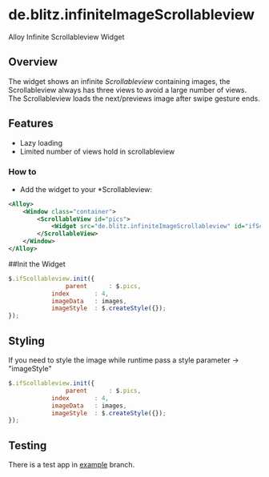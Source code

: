 # de.blitz.infiniteImageScrollableview
Alloy Infinite  Scrollableview Widget

## Overview
The widget shows an infinite *Scrollableview* containing images, the Scrollableview
always has three views to avoid a large number of views.
The Scrollableview loads the next/previews image after swipe gesture ends.


## Features
* Lazy loading
* Limited number of views hold in scrollableview


### How to

* Add the widget to your *Scrollableview:

```xml
<Alloy>
	<Window class="container">
		<ScrollableView id="pics">
			<Widget src="de.blitz.infiniteImageScrollableview" id="ifScollableview"></Widget>
		</ScrollableView>
	</Window>
</Alloy>
```

##Init the Widget

```javascript
$.ifScollableview.init({
                parent      : $.pics,
	        index       : 4,
	        imageData   : images,
	        imageStyle  : $.createStyle({});
});
```


## Styling 

If you need to  style the image while runtime pass a style parameter -> "imageStyle"

```javascript
$.ifScollableview.init({
                parent      : $.pics,
	        index       : 4,
	        imageData   : images,
	        imageStyle  : $.createStyle({});
});
```



## Testing
There is a test app in [example](https://github.com/MichelBahl/de.blitz.infiniteImageScrollableview/tree/example) branch.
